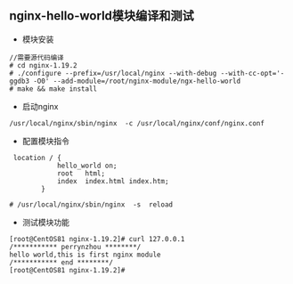 

## nginx-hello-world模块编译和测试

- 模块安装
```
//需要源代码编译
# cd nginx-1.19.2
# ./configure --prefix=/usr/local/nginx --with-debug --with-cc-opt='-ggdb3 -O0' --add-module=/root/nginx-module/ngx-hello-world 
# make && make install
```

- 启动nginx
```
/usr/local/nginx/sbin/nginx  -c /usr/local/nginx/conf/nginx.conf
```

- 配置模块指令

```
 location / {
            hello_world on;
            root   html;
            index  index.html index.htm;
        }
```

```
# /usr/local/nginx/sbin/nginx  -s  reload
```

- 测试模块功能

```
[root@CentOS81 nginx-1.19.2]# curl 127.0.0.1
/*********** perrynzhou ********/
hello world,this is first nginx module
/*********** end ********/
[root@CentOS81 nginx-1.19.2]# 
```
